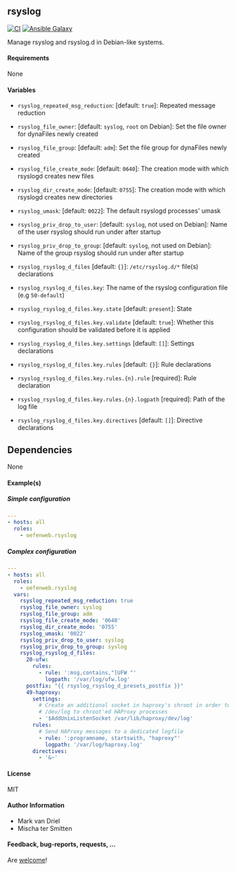 ## rsyslog

[![CI](https://github.com/Oefenweb/ansible-rsyslog/workflows/CI/badge.svg)](https://github.com/Oefenweb/ansible-rsyslog/actions?query=workflow%3ACI)
[![Ansible Galaxy](http://img.shields.io/badge/ansible--galaxy-rsyslog-blue.svg)](https://galaxy.ansible.com/Oefenweb/rsyslog)

Manage rsyslog and rsyslog.d in Debian-like systems.

#### Requirements

None

#### Variables

* `rsyslog_repeated_msg_reduction`: [default: `true`]: Repeated message reduction
* `rsyslog_file_owner`: [default: `syslog`, `root` on Debian]: Set the file owner for dynaFiles newly created
* `rsyslog_file_group`: [default: `adm`]: Set the file group for dynaFiles newly created
* `rsyslog_file_create_mode`: [default: `0640`]: The creation mode with which rsyslogd creates new files
* `rsyslog_dir_create_mode`: [default: `0755`]: The creation mode with which rsyslogd creates new directories
* `rsyslog_umask`: [default: `0022`]: The default rsyslogd processes' umask
* `rsyslog_priv_drop_to_user`: [default: `syslog`, not used on Debian]: Name of the user rsyslog should run under after startup
* `rsyslog_priv_drop_to_group`: [default: `syslog`, not used on Debian]: Name of the group rsyslog should run under after startup

* `rsyslog_rsyslog_d_files` [default: `{}`]: `/etc/rsyslog.d/*` file(s) declarations
* `rsyslog_rsyslog_d_files.key`: The name of the rsyslog configuration file (e.g `50-default`)
* `rsyslog_rsyslog_d_files.key.state` [default: `present`]: State
* `rsyslog_rsyslog_d_files.key.validate` [default: `true`]: Whether this configuration should be validated before it is applied
* `rsyslog_rsyslog_d_files.key.settings` [default: `[]`]: Settings declarations
* `rsyslog_rsyslog_d_files.key.rules` [default: `{}`]: Rule declarations
* `rsyslog_rsyslog_d_files.key.rules.{n}.rule` [required]: Rule declaration
* `rsyslog_rsyslog_d_files.key.rules.{n}.logpath` [required]: Path of the log file
* `rsyslog_rsyslog_d_files.key.directives` [default: `[]`]: Directive declarations

## Dependencies

None

#### Example(s)

##### Simple configuration

```yaml
---
- hosts: all
  roles:
    - oefenweb.rsyslog
```

##### Complex configuration

```yaml
---
- hosts: all
  roles:
    - oefenweb.rsyslog
  vars:
    rsyslog_repeated_msg_reduction: true
    rsyslog_file_owner: syslog
    rsyslog_file_group: adm
    rsyslog_file_create_mode: '0640'
    rsyslog_dir_create_mode: '0755'
    rsyslog_umask: '0022'
    rsyslog_priv_drop_to_user: syslog
    rsyslog_priv_drop_to_group: syslog
    rsyslog_rsyslog_d_files:
      20-ufw:
        rules:
          - rule: ':msg,contains,"[UFW "'
            logpath: '/var/log/ufw.log'
      postfix: "{{ rsyslog_rsyslog_d_presets_postfix }}"
      49-haproxy:
        settings:
          # Create an additional socket in haproxy's chroot in order to allow logging via
          # /dev/log to chroot'ed HAProxy processes
          - '$AddUnixListenSocket /var/lib/haproxy/dev/log'
        rules:
          # Send HAProxy messages to a dedicated logfile
          - rule: ':programname, startswith, "haproxy"'
            logpath: '/var/log/haproxy.log'
        directives:
          - '&~'
```

#### License

MIT

#### Author Information

* Mark van Driel
* Mischa ter Smitten

#### Feedback, bug-reports, requests, ...

Are [welcome](https://github.com/Oefenweb/ansible-rsyslog/issues)!
